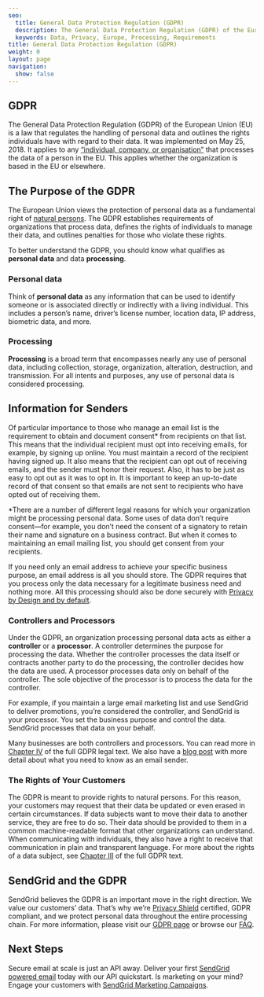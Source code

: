 ```yaml
---
seo:
  title: General Data Protection Regulation (GDPR)
  description: The General Data Protection Regulation (GDPR) of the European Union (EU) is a law that regulates the handling of personal data and outlines the rights individuals have with regard to their data.
  keywords: Data, Privacy, Europe, Processing, Requirements
title: General Data Protection Regulation (GDPR)
weight: 0
layout: page
navigation:
  show: false
---
```


## GDPR

The General Data Protection Regulation (GDPR) of the European Union (EU) is a law that regulates the handling of personal data and outlines the rights individuals have with regard to their data. It was implemented on May 25, 2018. It applies to any [“individual, company, or organisation”](https://ec.europa.eu/info/law/law-topic/data-protection/reform/what-does-general-data-protection-regulation-gdpr-govern_en) that processes the data of a person in the EU. This applies whether the organization is based in the EU or elsewhere.

## The Purpose of the GDPR

The European Union views the protection of personal data as a fundamental right of [natural persons](https://en.wikipedia.org/wiki/Natural_person). The GDPR establishes requirements of organizations that process data, defines the rights of individuals to manage their data, and outlines penalties for those who violate these rights. 

To better understand the GDPR, you should know what qualifies as **personal data** and data **processing**.

### Personal data

Think of **personal data** as any information that can be used to identify someone or is associated directly or indirectly with a living individual. This includes a person’s name, driver’s license number, location data, IP address, biometric data, and more.

### Processing

**Processing** is a broad term that encompasses nearly any use of personal data, including collection, storage, organization, alteration, destruction, and transmission. For all intents and purposes, any use of personal data is considered processing.

## Information for Senders

Of particular importance to those who manage an email list is the requirement to obtain and document consent* from recipients on that list. This means that the individual recipient must opt into receiving emails, for example, by signing up online. You must maintain a record of the recipient having signed up. It also means that the recipient can opt out of receiving emails, and the sender must honor their request. Also, it has to be just as easy to opt out as it was to opt in.  It is important to keep an up-to-date record of that consent so that emails are not sent to recipients who have opted out of receiving them.

*There are a number of different legal reasons for which your organization might be processing personal data. Some uses of data don’t require consent—for example, you don’t need the consent of a signatory to retain their name and signature on a business contract. But when it comes to maintaining an email mailing list, you should get consent from your recipients.

If you need only an email address to achieve your specific business purpose, an email address is all you should store. The GDPR requires that you process only the data necessary for a legitimate business need and nothing more. All this processing should also be done securely with [Privacy by Design and by default](https://eur-lex.europa.eu/legal-content/EN/TXT/?uri=uriserv:OJ.L_.2016.119.01.0001.01.ENG&toc=OJ:L:2016:119:FULL#d1e3022-1-1).

### Controllers and Processors

Under the GDPR, an organization processing personal data acts as either a **controller** or a **processor**. A controller determines the purpose for processing the data. Whether the controller processes the data itself or contracts another party to do the processing, the controller decides how the data are used. A processor processes data only on behalf of the controller. The sole objective of the processor is to process the data for the controller.

For example, if you maintain a large email marketing list and use SendGrid to deliver promotions, you’re considered the controller, and SendGrid is your processor. You set the business purpose and control the data. SendGrid processes that data on your behalf.

Many businesses are both controllers and processors. You can read more in [Chapter IV](https://eur-lex.europa.eu/legal-content/EN/TXT/?uri=uriserv:OJ.L_.2016.119.01.0001.01.ENG&toc=OJ:L:2016:119:FULL#d1e3022-1-1) of the full GDPR legal text. We also have a [blog post](https://sendgrid.com/blog/general-data-protection-regulation-what-senders-need-to-know/) with more detail about what you need to know as an email sender.

### The Rights of Your Customers

The GDPR is meant to provide rights to natural persons. For this reason, your customers may request that their data be updated or even erased in certain circumstances. If data subjects want to move their data to another service, they are free to do so. Their data should be provided to them in a common machine-readable format that other organizations can understand.
When communicating with individuals, they also have a right to receive that communication in plain and transparent language. For more about the rights of a data subject, see [Chapter III](https://eur-lex.europa.eu/legal-content/EN/TXT/?uri=uriserv:OJ.L_.2016.119.01.0001.01.ENG&toc=OJ:L:2016:119:FULL#d1e2161-1-1) of the full GDPR text.

## SendGrid and the GDPR

SendGrid believes the GDPR is an important move in the right direction. We value our customers’ data. That’s why we’re [Privacy Shield](https://www.privacyshield.gov/welcome) certified, GDPR compliant, and we protect personal data throughout the entire processing chain. For more information, please visit our [GDPR page](https://sendgrid.com/resource/general-data-protection-regulation-2/) or browse our [FAQ](https://sendgrid.com/files/SendGrid-FAQ.pdf).

## Next Steps

Secure email at scale is just an API away. Deliver your first [SendGrid powered email](https://sendgrid.com/docs/for-developers/sending-email/api-getting-started/) today with our API quickstart. Is marketing on your mind? Engage your customers with [SendGrid Marketing Campaigns](https://sendgrid.com/docs/ui/sending-email/how-to-send-email-with-marketing-campaigns/).
